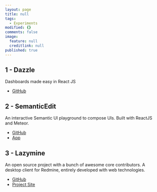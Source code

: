 ```yaml
---
layout: page
title: null
tags:
  - Experiments
modified: {}
comments: false
image:
  feature: null
  creditlink: null
published: true
---
```


## 1 - Dazzle
Dashboards made easy in React JS

- [GitHub](https://github.com/Raathigesh/Dazzle)

## 2 - SemanticEdit
An interactive Semantic UI playground to compose UIs. Built with ReactJS and Meteor.

- [GitHub](https://github.com/Raathigesh/SemanticEdit)
- [App](http://semanticedit.meteor.com/)

## 3 - Lazymine
An open source project with a bunch of awesome core contributors. A desktop client for Redmine, entirely developed with web technologies.

- [GitHub](https://github.com/Raathigesh/Lazymine)
- [Project Site](http://lazymine.github.io/)
